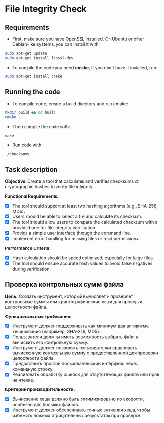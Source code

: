 # File Integrity Check

## Requirements
- First, make sure you have OpenSSL installed. On Ubuntu or other Debian-like systems, you can install it with:
```bash
sudo apt-get update
sudo apt-get install libssl-dev
```
- To compile the code you need **cmake**, if you don't have it installed, run:
```bash
sudo apt-get install cmake
```

## Running the code

- To compile code, create a build directory and run cmake:
```bash
mkdir build && cd build
cmake ..
```
- Then compile the code with:
```bash
make
```
- Run code with:
```bash
./checksums
```

## Task description
**Objective**: Create a tool that calculates and verifies checksums or cryptographic hashes to verify file integrity.

**Functional Requirements:**

- [x] The tool should support at least two hashing algorithms (e.g., SHA-256, MD5).
- [x] Users should be able to select a file and calculate its checksum.
- [x] The tool should allow users to compare the calculated checksum with a provided one for file integrity verification.
- [x] Provide a simple user interface through the command line.
- [x] Implement error handling for missing files or read permissions.

**Performance Criteria:**

- [x] Hash calculation should be speed optimized, especially for large files.
- [x] The tool should ensure accurate hash values to avoid false negatives during verification.

## Проверка контрольных сумм файла

**Цель:** Создать инструмент, который вычисляет и проверяет контрольные суммы или криптографические хэши для проверки целостности файла.

**Функциональные требования:**

- [x] Инструмент должен поддерживать как минимум два алгоритма хеширования (например, SHA-256, MD5).
- [x] Пользователи должны иметь возможность выбрать файл и вычислить его контрольную сумму.
- [x] Инструмент должен позволять пользователям сравнивать вычисленную контрольную сумму с предоставленной для проверки целостности файла.
- [x] Предоставить простой пользовательский интерфейс через командную строку.
- [x] Реализовать обработку ошибок для отсутствующих файлов или прав на чтение.

**Критерии производительности:**

- [x] Вычисление хеша должно быть оптимизировано по скорости, особенно для больших файлов.
- [x] Инструмент должен обеспечивать точные значения хеша, чтобы избежать ложных отрицательных результатов при проверке.
